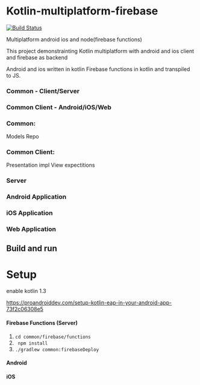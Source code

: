 # Kotlin-multiplatform-firebase

[![Build Status](https://travis-ci.org/RubyLichtenstein/Kotlin-multiplatform-firebase.svg?branch=master)](https://travis-ci.org/RubyLichtenstein/Kotlin-multiplatform-firebase)

Multiplatform android ios and node(firebase functions)

This project demonstrainting Kotlin multiplatform with android and ios client and firebase as backend

Android and ios written in kotlin
Firebase functions in kotlin and transpiled to JS.


### Common - Client/Server 

### Common Client - Android/iOS/Web

### Common: 
Models 
Repo

### Common Client: 
Presentation impl 
View expectitions 

### Server 

### Android Application 

### iOS Application 

### Web Application 

## Build and run 

# Setup

enable kotlin 1.3

https://proandroiddev.com/setup-kotlin-eap-in-your-android-app-73f2c06308e5

#### Firebase Functions (Server)

1. `cd common/firebase/functions`
2. ` npm install`
3. `./gradlew common:firebaseDeploy`




#### Android 


#### iOS 
